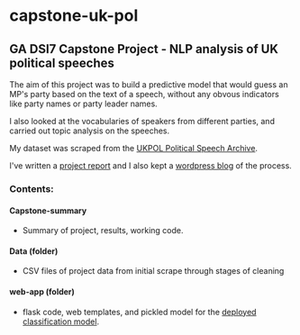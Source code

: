 # capstone-uk-pol
## GA DSI7 Capstone Project - NLP analysis of UK political speeches

The aim of this project was to build a predictive model that would guess an MP's party based on the text of a speech, without any obvous indicators like party names or party leader names.

I also looked at the vocabularies of speakers from different parties, and carried out topic analysis on the speeches.

My dataset was scraped from the <a href='http://www.ukpol.co.uk'>UKPOL Political Speech Archive</a>.

I've written a <a href='https://tobyjdore.github.io/ukpol/project'>project report</a> and I also kept a <a href='https://mydsblog.home.blog'>wordpress blog</a> of the process.

### Contents:

#### Capstone-summary
- Summary of project, results, working code.

#### Data (folder)
- CSV files of project data from initial scrape through stages of cleaning

#### web-app (folder)
- flask code, web templates, and pickled model for the <a href='http://tobyjdore.pythonanywhere.com'>deployed classification model</a>.
